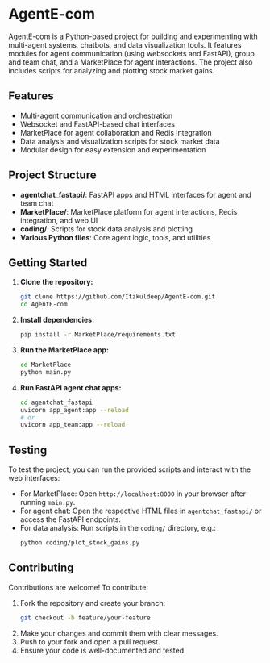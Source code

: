 # AgentE-com

AgentE-com is a Python-based project for building and experimenting with multi-agent systems, chatbots, and data visualization tools. It features modules for agent communication (using websockets and FastAPI), group and team chat, and a MarketPlace for agent interactions. The project also includes scripts for analyzing and plotting stock market gains.

## Features
- Multi-agent communication and orchestration
- Websocket and FastAPI-based chat interfaces
- MarketPlace for agent collaboration and Redis integration
- Data analysis and visualization scripts for stock market data
- Modular design for easy extension and experimentation

## Project Structure
- **agentchat_fastapi/**: FastAPI apps and HTML interfaces for agent and team chat
- **MarketPlace/**: MarketPlace platform for agent interactions, Redis integration, and web UI
- **coding/**: Scripts for stock data analysis and plotting
- **Various Python files**: Core agent logic, tools, and utilities

## Getting Started
1. **Clone the repository:**
	```sh
	git clone https://github.com/Itzkuldeep/AgentE-com.git
	cd AgentE-com
	```
2. **Install dependencies:**
	```sh
	pip install -r MarketPlace/requirements.txt
	```
3. **Run the MarketPlace app:**
	```sh
	cd MarketPlace
	python main.py
	```
4. **Run FastAPI agent chat apps:**
	```sh
	cd agentchat_fastapi
	uvicorn app_agent:app --reload
	# or
	uvicorn app_team:app --reload
	```

## Testing
To test the project, you can run the provided scripts and interact with the web interfaces:
- For MarketPlace: Open `http://localhost:8000` in your browser after running `main.py`.
- For agent chat: Open the respective HTML files in `agentchat_fastapi/` or access the FastAPI endpoints.
- For data analysis: Run scripts in the `coding/` directory, e.g.:
  ```sh
  python coding/plot_stock_gains.py
  ```

## Contributing
Contributions are welcome! To contribute:
1. Fork the repository and create your branch:
	```sh
	git checkout -b feature/your-feature
	```
2. Make your changes and commit them with clear messages.
3. Push to your fork and open a pull request.
4. Ensure your code is well-documented and tested.
